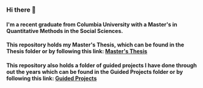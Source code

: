 ### Hi there 👋

#### I'm a recent graduate from Columbia University with a Master's in Quantitative Methods in the Social Sciences.

#### This repository holds my Master's Thesis, which can be found in the Thesis folder or by following this link: [Master's Thesis](https://github.com/alishagurnani/AlishaGurnani/tree/main/Thesis)

#### This repository also holds a folder of guided projects I have done through out the years which can be found in the Guided Projects folder or by following this link: [Guided Projects](https://github.com/alishagurnani/AlishaGurnani/tree/main/Guided%20Projects)



<!--
**alishagurnani/AlishaGurnani** is a ✨ _special_ ✨ repository because its `README.md` (this file) appears on your GitHub profile.

Here are some ideas to get you started:

- 🔭 I’m currently working on ...
- 🌱 I’m currently learning ...
- 👯 I’m looking to collaborate on ...
- 🤔 I’m looking for help with ...
- 💬 Ask me about ...
- 📫 How to reach me: ...
- 😄 Pronouns: ...
- ⚡ Fun fact: ...
-->
